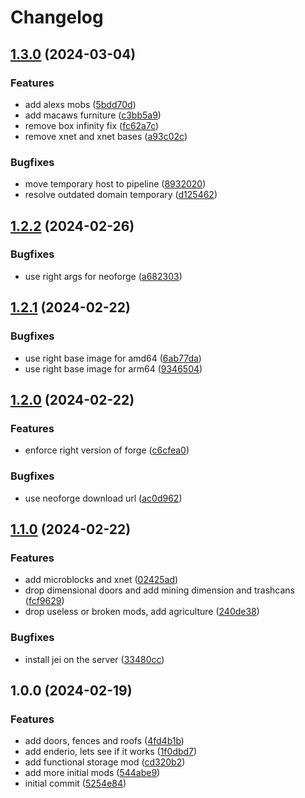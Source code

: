 # Changelog

## [1.3.0](https://github.com/crafthippie/grimson/compare/v1.2.2...v1.3.0) (2024-03-04)


### Features

* add alexs mobs ([5bdd70d](https://github.com/crafthippie/grimson/commit/5bdd70dd730a2c0dee2f4a6eac037ce4575dd1f6))
* add macaws furniture ([c3bb5a9](https://github.com/crafthippie/grimson/commit/c3bb5a9da3b432d295db979f1485fe7233aa9be7))
* remove box infinity fix ([fc62a7c](https://github.com/crafthippie/grimson/commit/fc62a7ce70a75438a04d962335330eaaa724bdec))
* remove xnet and xnet bases ([a93c02c](https://github.com/crafthippie/grimson/commit/a93c02c9ece3011c094cb892b87181f1c9f5d36f))


### Bugfixes

* move temporary host to pipeline ([8932020](https://github.com/crafthippie/grimson/commit/8932020723b016fa27ea0812daf5d88d00329f0d))
* resolve outdated domain temporary ([d125462](https://github.com/crafthippie/grimson/commit/d125462695bddde2e2dc2e7dde19f5d23e305262))

## [1.2.2](https://github.com/crafthippie/grimson/compare/v1.2.1...v1.2.2) (2024-02-26)


### Bugfixes

* use right args for neoforge ([a682303](https://github.com/crafthippie/grimson/commit/a682303a8dfe30195ca786136f1cfd8e8e1a4745))

## [1.2.1](https://github.com/crafthippie/grimson/compare/v1.2.0...v1.2.1) (2024-02-22)


### Bugfixes

* use right base image for amd64 ([6ab77da](https://github.com/crafthippie/grimson/commit/6ab77dade23dd89c7d1bd1648727c6c525eeb39e))
* use right base image for arm64 ([9346504](https://github.com/crafthippie/grimson/commit/9346504477a7ddc11e105badd97dc55bf93bb127))

## [1.2.0](https://github.com/crafthippie/grimson/compare/v1.1.0...v1.2.0) (2024-02-22)


### Features

* enforce right version of forge ([c6cfea0](https://github.com/crafthippie/grimson/commit/c6cfea025e92fa048641564139b53bd2efbfb9ce))


### Bugfixes

* use neoforge download url ([ac0d962](https://github.com/crafthippie/grimson/commit/ac0d962fc5909dbe1c5c16314452edcce56cc1ec))

## [1.1.0](https://github.com/crafthippie/grimson/compare/v1.0.0...v1.1.0) (2024-02-22)


### Features

* add microblocks and xnet ([02425ad](https://github.com/crafthippie/grimson/commit/02425ad1913bfcd94329401959e67fd1aebd3297))
* drop dimensional doors and add mining dimension and trashcans ([fcf9629](https://github.com/crafthippie/grimson/commit/fcf9629364fef69628f77bf2a7f41fce235a97f3))
* drop useless or broken mods, add agriculture ([240de38](https://github.com/crafthippie/grimson/commit/240de3850298c19f7535786744413a73f12cfe48))


### Bugfixes

* install jei on the server ([33480cc](https://github.com/crafthippie/grimson/commit/33480ccc09e77de50d306607982af3d8044cae5c))

## 1.0.0 (2024-02-19)


### Features

* add doors, fences and roofs ([4fd4b1b](https://github.com/crafthippie/grimson/commit/4fd4b1bcc3966724a56aa5902bf8c10f84dd2edc))
* add enderio, lets see if it works ([1f0dbd7](https://github.com/crafthippie/grimson/commit/1f0dbd777d7b542e0ad6d824c3f0b54509fc8f04))
* add functional storage mod ([cd320b2](https://github.com/crafthippie/grimson/commit/cd320b21895a2932230cec93842c2511da45f345))
* add more initial mods ([544abe9](https://github.com/crafthippie/grimson/commit/544abe9fb6c855289ab09d87969469405bf51441))
* initial commit ([5254e84](https://github.com/crafthippie/grimson/commit/5254e8436d7de90023df1139bbaf40a9578dccce))
